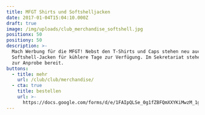 ```yaml
---
title: MFGT Shirts und Softshelljacken
date: 2017-01-04T15:04:10.000Z
draft: true
image: /img/uploads/club_merchandise_softshell.jpg
positionx: 50
positiony: 50
description: >-
  Mach Werbung für die MFGT! Nebst den T-Shirts und Caps stehen neu auch
  Softshell-Jacken für kühlere Tage zur Verfügung. Im Sekretariat stehen Muster
  zur Anprobe bereit.
buttons:
  - title: mehr
    url: /club/club/merchandise/
  - cta: true
    title: bestellen
    url: >-
      https://docs.google.com/forms/d/e/1FAIpQLSe_0g1fZBFQmXXYKiMwzM_1gXNo4mIHisTKm8JeqsKKfluRCA/viewform
---
```


